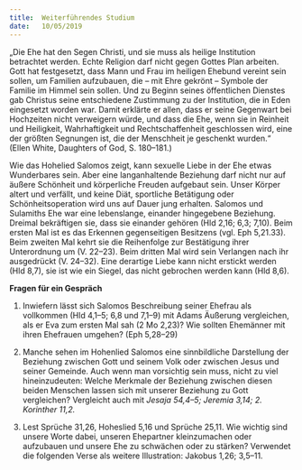 ```yaml
---
title:  Weiterführendes Studium
date:   10/05/2019
---
```


„Die Ehe hat den Segen Christi, und sie muss als heilige Institution betrachtet werden. Echte Religion darf nicht gegen Gottes Plan arbeiten. Gott hat festgesetzt, dass Mann und Frau im heiligen Ehebund vereint sein sollen, um Familien aufzubauen, die – mit Ehre gekrönt – Symbole der Familie im Himmel sein sollen. Und zu Beginn seines öffentlichen Dienstes gab Christus seine entschiedene Zustimmung zu der Institution, die in Eden eingesetzt worden war. Damit erklärte er allen, dass er seine Gegenwart bei Hochzeiten nicht verweigern würde, und dass die Ehe, wenn sie in Reinheit und Heiligkeit, Wahrhaftigkeit und Rechtschaffenheit geschlossen wird, eine der größten Segnungen ist, die der Menschheit je geschenkt wurden.“ (Ellen White, Daughters of God, S. 180–181.)

Wie das Hohelied Salomos zeigt, kann sexuelle Liebe in der Ehe etwas Wunderbares sein. Aber eine langanhaltende Beziehung darf nicht nur auf äußere Schönheit und körperliche Freuden aufgebaut sein. Unser Körper altert und verfällt, und keine Diät, sportliche Betätigung oder Schönheitsoperation wird uns auf Dauer jung erhalten. Salomos und Sulamiths Ehe war eine lebenslange, einander hingegebene Beziehung. Dreimal bekräftigen sie, dass sie einander gehören (Hld 2,16; 6,3; 7,10). Beim ersten Mal ist es das Erkennen gegenseitigen Besitzens (vgl. Eph 5,21.33). Beim zweiten Mal kehrt sie die Reihenfolge zur Bestätigung ihrer Unterordnung um (V. 22–23). Beim dritten Mal wird sein Verlangen nach ihr ausgedrückt (V. 24–32). Eine derartige Liebe kann nicht erstickt werden (Hld 8,7), sie ist wie ein Siegel, das nicht gebrochen werden kann (Hld 8,6).

**Fragen für ein Gespräch**

1. Inwiefern lässt sich Salomos Beschreibung seiner Ehefrau als vollkommen (Hld 4,1–5; 6,8 und 7,1–9) mit Adams Äußerung vergleichen, als er Eva zum ersten Mal sah (2 Mo 2,23)? Wie sollten Ehemänner mit ihren Ehefrauen umgehen? (Eph 5,28–29)

2. Manche sehen im Hohenlied Salomos eine sinnbildliche Darstellung der Beziehung zwischen Gott und seinem Volk oder zwischen Jesus und seiner Gemeinde. Auch wenn man vorsichtig sein muss, nicht zu viel hineinzudeuten: Welche Merkmale der Beziehung zwischen diesen beiden Menschen lassen sich mit unserer Beziehung zu Gott vergleichen? Vergleicht auch mit _Jesaja 54,4–5; Jeremia 3,14; 2. Korinther 11,2._

3. Lest Sprüche 31,26, Hoheslied 5,16 und Sprüche 25,11. Wie wichtig sind unsere Worte dabei, unseren Ehepartner kleinzumachen oder aufzubauen und unsere Ehe zu schwächen oder zu stärken? Verwendet die folgenden Verse als weitere Illustration: Jakobus 1,26; 3,5–11.
